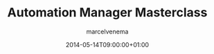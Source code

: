 ---
title: "Automation Manager Masterclass"
date: 2014-05-14T09:00:00+01:00
images: [""]
draft: false
tags: ["RES Software"]
author: "marcelvenema"
---
